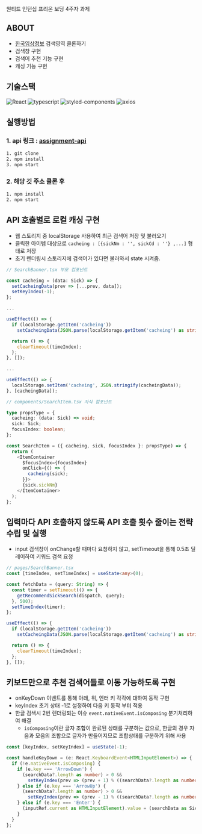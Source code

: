 원티드 인턴십 프리온 보딩 4주자 과제

## ABOUT

- [한국임상정보](https://clinicaltrialskorea.com/) 검색영역 클론하기
- 검색창 구현
- 검색어 추천 기능 구현
- 캐싱 기능 구현

## 기술스택

![React](https://img.shields.io/badge/Create--React--App-5.0.1-20232A?logo=react)
![typescript](https://img.shields.io/badge/typescript-4.9.5-007ACC?logo=typescript)
![styled-components](https://img.shields.io/badge/styled--components%2Fcss-1.12.0-28A745?logo=styled-components)
![axios](https://img.shields.io/badge/axios-1.4.0-%23671DDF?logo=axios&logoColor=%23671DDF)

## 실행방법

### 1. api 링크 : [assignment-api](https://github.com/walking-sunset/assignment-api)

```bash
1. git clone
2. npm install
3. npm start
```

### 2. 해당 깃 주소 클론 후

```bash
1. npm install
2. npm start
```

## API 호출별로 로컬 캐싱 구현

- 웹 스토리지 중 localStorage 사용하여 최근 검색어 저장 및 불러오기
- 클릭한 아이템 대상으로 `cacheing : [{sickNm : '', sickCd : ''} ,...]` 형태로 저장
- 초기 렌더링시 스토리지에 검색어가 있다면 불러와서 state 시켜줌.

```typescript
// SearchBanner.tsx 부모 컴포넌트

const cacheing = (data: Sick) => {
  setCacheingData(prev => [...prev, data]);
  setKeyIndex(-1);
};

...

useEffect(() => {
  if (localStorage.getItem('cacheing'))
    setCacheingData(JSON.parse(localStorage.getItem('cacheing') as string));

  return () => {
    clearTimeout(timeIndex);
  };
}, []);

...

useEffect(() => {
  localStorage.setItem('cacheing', JSON.stringify(cacheingData));
}, [cacheingData]);
```

```typescript
// components/SearchItem.tsx 자식 컴포넌트

type propsType = {
  cacheing: (data: Sick) => void;
  sick: Sick;
  focusIndex: boolean;
};

const SearchItem = ({ cacheing, sick, focusIndex }: propsType) => {
  return (
    <ItemContainer
      $focusIndex={focusIndex}
      onClick={() => {
        cacheing(sick);
      }}>
      {sick.sickNm}
    </ItemContainer>
  );
};
```

## 입력마다 API 호출하지 않도록 API 호출 횟수 줄이는 전략 수립 및 실행

- input 검색창이 onChange할 때마다 요청하지 않고, setTimeout을 통해 0.5초 딜레이하여 키워드 검색 요청

```typescript
// pages/SearchBanner.tsx
const [timeIndex, setTimeIndex] = useState<any>(0);

const fetchData = (query: String) => {
  const timer = setTimeout(() => {
    getRecommendSickSearch(dispatch, query);
  }, 500);
  setTimeIndex(timer);
};

useEffect(() => {
  if (localStorage.getItem('cacheing'))
    setCacheingData(JSON.parse(localStorage.getItem('cacheing') as string));

  return () => {
    clearTimeout(timeIndex);
  };
}, []);
```

## 키보드만으로 추천 검색어들로 이동 가능하도록 구현

- onKeyDown 이벤트를 통해 아래, 위, 엔터 키 각각에 대하여 동작 구현
- keyIndex 초기 상태 -1로 설정하여 다음 키 동작 부터 적용
- 한글 검색시 2번 렌더링되는 이슈 `event.nativeEvent.isComposing` 분기처리하여 해결
  - `isComposing`이란 글자 조합이 완료된 상태를 구분하는 값으로, 한글의 경우 자음과 모음의 조합으로 글자가 만들어지므로 조합상태를 구분하기 위해 사용

```typescript
const [keyIndex, setKeyIndex] = useState(-1);

const handleKeyDown = (e: React.KeyboardEvent<HTMLInputElement>) => {
  if (!e.nativeEvent.isComposing) {
    if (e.key === 'ArrowDown') {
      (searchData?.length as number) > 0 &&
        setKeyIndex(prev => (prev + 1) % ((searchData?.length as number) - 1));
    } else if (e.key === 'ArrowUp') {
      (searchData?.length as number) > 0 &&
        setKeyIndex(prev => (prev - 1) % ((searchData?.length as number) - 1));
    } else if (e.key === 'Enter') {
      (inputRef.current as HTMLInputElement).value = (searchData as Sick[])[keyIndex].sickNm;
    }
  }
};
```
